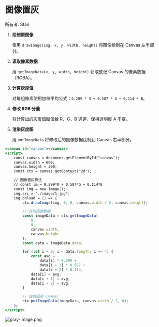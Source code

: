 # 图像置灰

所有者: Stan

1. **绘制原图像**

    使用 `drawImage(img, x, y, width, height)` 将图像绘制在 Canvas 左半部分。

2. **读取像素数据**

    用 `getImageData(x, y, width, height)` 获取整张 Canvas 的像素数据（RGBA）。

3. **计算灰度值**

    对每组像素使用加权平均公式：`0.299 * R + 0.587 * G + 0.114 * B`。

4. **修改 RGB 分量**

    将计算出的灰度值赋值给 R、G、B 通道，保持透明度 A 不变。

5. **渲染灰度图**

    用 `putImageData` 将修改后的图像数据绘制到 Canvas 右半部分。


```jsx
<canvas id="canvas"></canvas>
<script>
    const canvas = document.getElementById("canvas");
    canvas.width = 600;
    canvas.height = 300;
    const ctx = canvas.getContext("2d");

    // 图像置灰算法
    // const lm = 0.299*R + 0.587*G + 0.114*B
    const img = new Image();
    img.src = "./image/1.jpg";
    img.onload = () => {
        ctx.drawImage(img, 0, 0, canvas.width / 2, canvas.height);

        // 获取图像数据
        const imageData = ctx.getImageData(
            0,
            0,
            canvas.width,
            canvas.height
        );
        const data = imageData.data;

        for (let i = 0; i < data.length; i += 4) {
            const avg =
                data[i] * 0.299 +
                data[i + 1] * 0.587 +
                data[i + 2] * 0.114;
            data[i] = avg;
            data[i + 1] = avg;
            data[i + 2] = avg;
        }

        // 绘制回到 canvas
        ctx.putImageData(imageData, canvas.width / 2, 0);
    };
</script>
```

![gray-image.png](/md/web/image/gray-image.png)